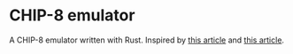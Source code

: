 # CHIP-8 emulator
A CHIP-8 emulator written with Rust. Inspired by [this article](https://web.archive.org/web/20230411151659/http://www.multigesture.net/articles/how-to-write-an-emulator-chip-8-interpreter/) and [this article](https://blog.scottlogic.com/2017/12/13/chip8-emulator-webassembly-rust.html).
